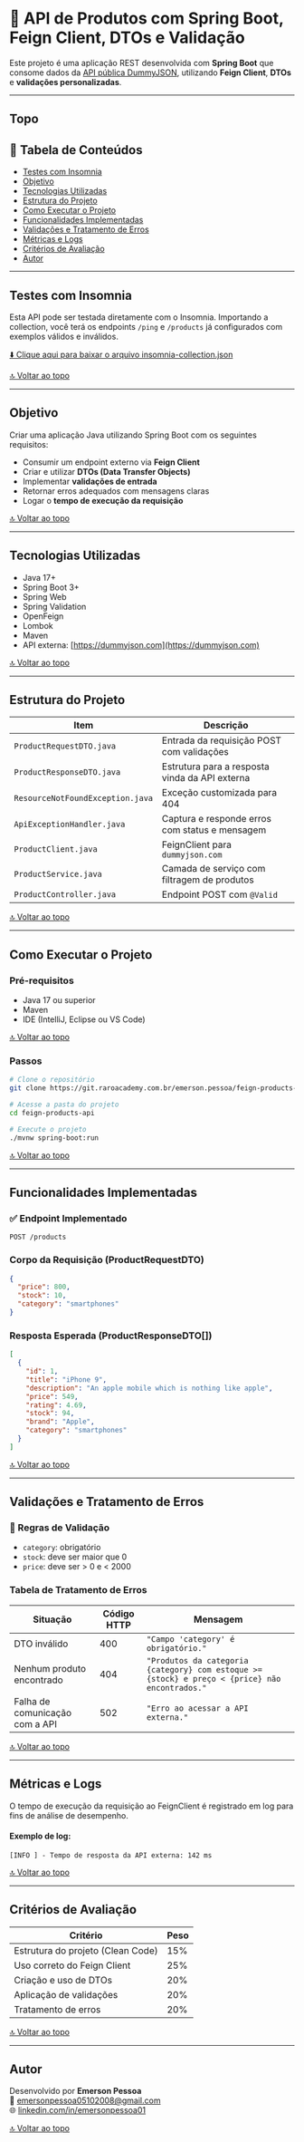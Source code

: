 # 🧪 API de Produtos com Spring Boot, Feign Client, DTOs e Validação

Este projeto é uma aplicação REST desenvolvida com **Spring Boot** que consome dados da [API pública DummyJSON](https://dummyjson.com), utilizando **Feign Client**, **DTOs** e **validações personalizadas**.

---

## Topo



## 📌 Tabela de Conteúdos

- [Testes com Insomnia](#testes-com-insomnia)
- [Objetivo](#objetivo)
- [Tecnologias Utilizadas](#tecnologias-utilizadas)
- [Estrutura do Projeto](#estrutura-do-projeto)
- [Como Executar o Projeto](#como-executar-o-projeto)
- [Funcionalidades Implementadas](#funcionalidades-implementadas)
- [Validações e Tratamento de Erros](#validações-e-tratamento-de-erros)
- [Métricas e Logs](#métricas-e-logs)
- [Critérios de Avaliação](#critérios-de-avaliação)
- [Autor](#autor)

---

## Testes com Insomnia

Esta API pode ser testada diretamente com o Insomnia. Importando a collection, você terá os endpoints `/ping` e `/products` já configurados com exemplos válidos e inválidos.

[⬇️ Clique aqui para baixar o arquivo insomnia-collection.json](insomnia/insomnia-collection.json)

[🔝 Voltar ao topo](#topo)


---

## Objetivo

Criar uma aplicação Java utilizando Spring Boot com os seguintes requisitos:

- Consumir um endpoint externo via **Feign Client**
- Criar e utilizar **DTOs (Data Transfer Objects)**
- Implementar **validações de entrada**
- Retornar erros adequados com mensagens claras
- Logar o **tempo de execução da requisição**

[🔝 Voltar ao topo](#topo)

---

## Tecnologias Utilizadas

- Java 17+
- Spring Boot 3+
- Spring Web
- Spring Validation
- OpenFeign
- Lombok
- Maven
- API externa: [https://dummyjson.com](https://dummyjson.com)

[🔝 Voltar ao topo](#topo)

---

## Estrutura do Projeto

| Item                             | Descrição                                      |
| -------------------------------- | ---------------------------------------------- |
| `ProductRequestDTO.java`         | Entrada da requisição POST com validações      |
| `ProductResponseDTO.java`        | Estrutura para a resposta vinda da API externa |
| `ResourceNotFoundException.java` | Exceção customizada para 404                   |
| `ApiExceptionHandler.java`       | Captura e responde erros com status e mensagem |
| `ProductClient.java`             | FeignClient para `dummyjson.com`               |
| `ProductService.java`            | Camada de serviço com filtragem de produtos    |
| `ProductController.java`         | Endpoint POST com `@Valid`                     |
[🔝 Voltar ao topo](#topo)

---

## Como Executar o Projeto

### Pré-requisitos

- Java 17 ou superior
- Maven
- IDE (IntelliJ, Eclipse ou VS Code)

[🔝 Voltar ao topo](#topo)


### Passos

```bash
# Clone o repositório
git clone https://git.raroacademy.com.br/emerson.pessoa/feign-products-api.git

# Acesse a pasta do projeto
cd feign-products-api

# Execute o projeto
./mvnw spring-boot:run
```
[🔝 Voltar ao topo](#topo)

---

## Funcionalidades Implementadas

### ✅ Endpoint Implementado

```
POST /products
```

### Corpo da Requisição (ProductRequestDTO)

```json
{
  "price": 800,
  "stock": 10,
  "category": "smartphones"
}
```

### Resposta Esperada (ProductResponseDTO[])

```json
[
  {
    "id": 1,
    "title": "iPhone 9",
    "description": "An apple mobile which is nothing like apple",
    "price": 549,
    "rating": 4.69,
    "stock": 94,
    "brand": "Apple",
    "category": "smartphones"
  }
]
```
[🔝 Voltar ao topo](#topo)

---

## Validações e Tratamento de Erros

### 🔎 Regras de Validação

- `category`: obrigatório  
- `stock`: deve ser maior que 0  
- `price`: deve ser > 0 e < 2000  

### Tabela de Tratamento de Erros

| Situação                       | Código HTTP | Mensagem                                                                                       |
|-------------------------------|-------------|------------------------------------------------------------------------------------------------|
| DTO inválido                  | 400         | `"Campo 'category' é obrigatório."`                                                            |
| Nenhum produto encontrado     | 404         | `"Produtos da categoria {category} com estoque >= {stock} e preço < {price} não encontrados."` |
| Falha de comunicação com a API| 502         | `"Erro ao acessar a API externa."`                                                             |

[🔝 Voltar ao topo](#topo)

---

## Métricas e Logs

O tempo de execução da requisição ao FeignClient é registrado em log para fins de análise de desempenho.


#### Exemplo de log:

```text
[INFO ] - Tempo de resposta da API externa: 142 ms
```
[🔝 Voltar ao topo](#topo)

---

## Critérios de Avaliação

| Critério                          | Peso |
| --------------------------------- | ---- |
| Estrutura do projeto (Clean Code) | 15%  |
| Uso correto do Feign Client       | 25%  |
| Criação e uso de DTOs             | 20%  |
| Aplicação de validações           | 20%  |
| Tratamento de erros               | 20%  |

[🔝 Voltar ao topo](#topo)

---

## Autor

Desenvolvido por **Emerson Pessoa**  
📧 emersonpessoa05102008@gmail.com  
🌐 [linkedin.com/in/emersonpessoa01](https://linkedin.com/in/emersonpessoa01)

[🔝 Voltar ao topo](#topo)
